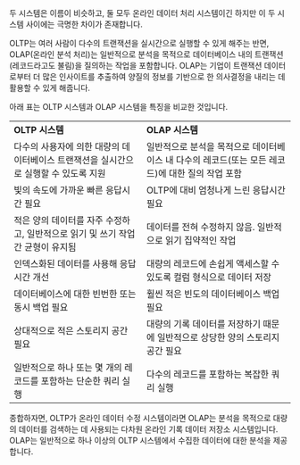 두 시스템은 이름이 비슷하고, 둘 모두 온라인 데이터 처리 시스템이긴 하지만 이 두 시스템 사이에는 극명한 차이가 존재합니다.

OLTP는 여러 사람이 다수의 트랜잭션을 실시간으로 실행할 수 있게 해주는 반면, OLAP(온라인 분석 처리)는 일반적으로 분석을 목적으로 데이터베이스 내의 트랜잭션(레코드라고도 불림)을 질의하는 작업을 포함합니다. OLAP는 기업이 트랜잭션 데이터로부터 더 많은 인사이트를 추출하여 양질의 정보를 기반으로 한 의사결정을 내리는 데 활용할 수 있게 해줍니다.

아래 표는 OLTP 시스템과 OLAP 시스템을 특징을 비교한 것입니다.

|                                                 |                                                         |
| :---------------------------------------------- | :------------------------------------------------------ |
| **OLTP 시스템**                                    | **OLAP 시스템**                                            |
| 다수의 사용자에 의한 대량의 데이터베이스 트랜잭션을 실시간으로 실행할 수 있도록 지원 | 일반적으로 분석을 목적으로 데이터베이스 내 다수의 레코드(또는 모든 레코드)에 대한 질의 작업 포함 |
| 빛의 속도에 가까운 빠른 응답시간 필요                           | OLTP에 대비 엄청나게 느린 응답시간 필요                                |
| 적은 양의 데이터를 자주 수정하고, 일반적으로 읽기 및 쓰기 작업 간 균형이 유지됨  | 데이터를 전혀 수정하지 않음. 일반적으로 읽기 집약적인 작업                       |
| 인덱스화된 데이터를 사용해 응답 시간 개선                         | 대량의 레코드에 손쉽게 액세스할 수 있도록 컬럼 형식으로 데이터 저장                  |
| 데이터베이스에 대한 빈번한 또는 동시 백업 필요                      | 훨씬 적은 빈도의 데이터베이스 백업 필요                                  |
| 상대적으로 적은 스토리지 공간 필요                             | 대량의 기록 데이터를 저장하기 때문에 일반적으로 상당한 양의 스토리지 공간 필요            |
| 일반적으로 하나 또는 몇 개의 레코드를 포함하는 단순한 쿼리 실행            | 다수의 레코드를 포함하는 복잡한 쿼리 실행                                 |

종합하자면, OLTP가 온라인 데이터 수정 시스템이라면 OLAP는 분석을 목적으로 대량의 데이터를 검색하는 데 사용되는 다차원 온라인 기록 데이터 저장소 시스템입니다. OLAP는 일반적으로 하나 이상의 OLTP 시스템에서 수집한 데이터에 대한 분석을 제공합니다.

